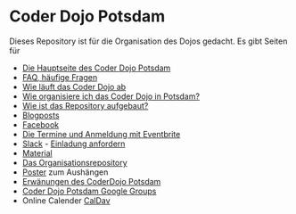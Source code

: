 Coder Dojo Potsdam
==================

Dieses Repository ist für die Organisation des Dojos gedacht.
Es gibt Seiten für

- [Die Hauptseite des Coder Dojo Potsdam](https://CoderDojoPotsdam.github.io)
- [FAQ, häufige Fragen](FAQ.md)
- [Wie läuft das Coder Dojo ab](Ablauf.md)
- [Wie organisiere ich das Coder Dojo in Potsdam?](Organisation.md)
- [Wie ist das Repository aufgebaut?](repository.md)
- [Blogposts](blog)
- [Facebook](https://www.facebook.com/groups/1526949497552279/)
- [Die Termine und Anmeldung mit Eventbrite](http://www.eventbrite.de/o/coder-dojo-potsdam-6787334071)
- [Slack](https://coderdojopotsdam.slack.com/) - [Einladung anfordern](https://coderdojopotsdam.herokuapp.com/)
- [Material](https://github.com/CoderDojoPotsdam/material)
- [Das Organisationsrepository](https://github.com/CoderDojoPotsdam/organize)
- [Poster](posters) zum Aushängen
- [Erwänungen des CoderDojo Potsdam](erwähnungen)
- [Coder Dojo Potsdam Google Groups](https://groups.google.com/forum/#!forum/coderdojopotsdam)
- Online Calender [CalDav](https://coderdojo.quelltext.eu/kalender/)
